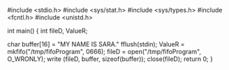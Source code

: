 #include <stdio.h>
#include <sys/stat.h>
#include <sys/types.h>
#include <fcntl.h>
#include <unistd.h>

int main()
{
int fileD, ValueR;

char buffer[16] = "MY NAME IS SARA."
fflush(stdin);
ValueR = mkfifo("/tmp/fifoProgram", 0666);
fileD = open("/tmp/fifoProgram", O_WRONLY);
write (fileD, buffer, sizeof(buffer));
close(fileD);
return 0;
}
